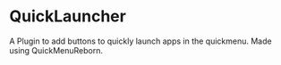 # QuickLauncher

A Plugin to add buttons to quickly launch apps in the quickmenu. Made using QuickMenuReborn.
